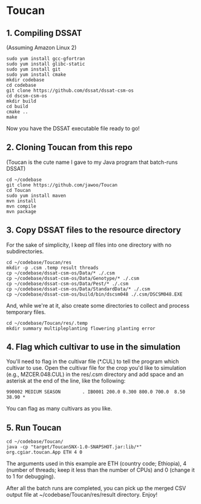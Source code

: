 # Toucan

## 1. Compiling DSSAT
(Assuming Amazon Linux 2)

```
sudo yum install gcc-gfortran
sudo yum install glibc-static
sudo yum install git
sudo yum install cmake
mkdir codebase
cd codebase
git clone https://github.com/dssat/dssat-csm-os
cd dscsm-csm-os
mkdir build
cd build
cmake ..
make
```
Now you have the DSSAT executable file ready to go!

## 2. Cloning Toucan from this repo
(Toucan is the cute name I gave to my Java program that batch-runs DSSAT)

```
cd ~/codebase
git clone https://github.com/jawoo/Toucan
cd Toucan
sudo yum install maven
mvn install
mvn compile
mvn package
```

## 3. Copy DSSAT files to the resource directory
For the sake of simplicity, I keep *all* files into one directory with no subdirectories.
```
cd ~/codebase/Toucan/res
mkdir -p .csm .temp result threads
cp ~/codebase/dssat-csm-os/Data/* ./.csm
cp ~/codebase/dssat-csm-os/Data/Genotype/* ./.csm
cp ~/codebase/dssat-csm-os/Data/Pest/* ./.csm
cp ~/codebase/dssat-csm-os/Data/StandardData/* ./.csm
cp ~/codebase/dssat-csm-os/build/bin/dscsm048 ./.csm/DSCSM048.EXE
```
And, while we're at it, also create some directories to collect and process temporary files.
```
cd ~/codebase/Toucan/res/.temp
mkdir summary multipleplanting flowering planting error
```

## 4. Flag which cultivar to use in the simulation
You'll need to flag in the cultivar file (*.CUL) to tell the program which cultivar to use. Open the cultivar file for the crop you'd like to simulation (e.g., MZCER.048.CUL) in the res/.csm directory and add space and an asterisk at the end of the line, like the following:

```
990002 MEDIUM SEASON        . IB0001 200.0 0.300 800.0 700.0  8.50 38.90 *
```
You can flag as many cultivars as you like.

## 5. Run Toucan

```
cd ~/codebase/Toucan/
java -cp "target/ToucanSNX-1.0-SNAPSHOT.jar:lib/*" org.cgiar.toucan.App ETH 4 0
```
The arguments used in this example are ETH (country code; Ethiopia), 4 (number of threads; keep it less than the number of CPUs) and 0 (change it to 1 for debugging).

After all the batch runs are completed, you can pick up the merged CSV output file at ~/codebase/Toucan/res/result directory. Enjoy!
